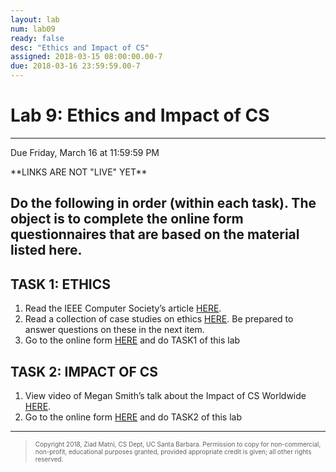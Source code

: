 ```yaml
---
layout: lab
num: lab09
ready: false
desc: "Ethics and Impact of CS"
assigned: 2018-03-15 08:00:00.00-7
due: 2018-03-16 23:59:59.00-7
---
```

<h1>Lab 9: Ethics and Impact of CS</h1>
<hr>
<p>Due Friday, March 16 at 11:59:59 PM</p>

<p>**LINKS ARE NOT "LIVE" YET**</p>

<h2>Do the following in order (within each task). The object is to complete the online form questionnaires that are based on the material listed here.</h2>

<h2>TASK 1: ETHICS</h2>
<ol>
<li>Read the IEEE Computer Society’s article <a href="./IEEE_Article.pdf" target="_blank">HERE</a>.</li>
<li>Read a collection of case studies on ethics <a href="./CaseStudies.pdf" target="blank">HERE</a>. Be prepared to answer questions on these in the next item.</li>
<li>Go to the online form <a href="https://XXXXXXXX" target="blank">HERE</a> and do TASK1 of this lab</li>
</ol>

<h2>TASK 2: IMPACT OF CS</h2>
<ol>
<li>View video of Megan Smith’s talk about the Impact of CS Worldwide <a href="https://VIDEOURL" target="blank">HERE</a>.</li>
<li>Go to the online form <a href="https://XXXXXXXX" target="blank">HERE</a> and do TASK2 of this lab</li>
</ol>

<hr>
<blockquote>
  <p><font size="1">
  Copyright 2018, Ziad Matni, CS Dept, UC Santa Barbara. Permission to copy for non-commercial, non-profit, educational purposes granted, provided appropriate credit is given;  all other rights reserved.
  </font></p>
</blockquote>
